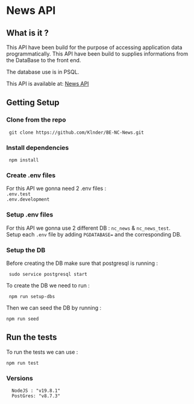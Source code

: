 # News API

## What is it ?

This API have been build for the purpose of accessing application data programmatically.
This API have been build to supplies informations from the DataBase to the front end.

The database use is in PSQL.

This API is available at: [News API](https://nc-api-project.onrender.com/api)

## Getting Setup

### Clone from the repo

```properties
 git clone https://github.com/Klnder/BE-NC-News.git
```

### Install dependencies

```properties
 npm install
```

### Create .env files

For this API we gonna need 2 .env files :  
`.env.test`  
`.env.development`

### Setup .env files

For this API we gonna use 2 different DB : `nc_news` & `nc_news_test`.  
Setup each `.env` file by adding `PGDATABASE=` and the corresponding DB.

### Setup the DB

Before creating the DB make sure that postgresql is running :

```properties
 sudo service postgresql start
```

To create the DB we need to run :

```properties
 npm run setup-dbs
```

Then we can seed the DB by running :

```properties
npm run seed
```

## Run the tests

To run the tests we can use :

```properties
npm run test
```

### Versions

```properties
  NodeJS : "v19.8.1"
  PostGres: "v8.7.3"
```
